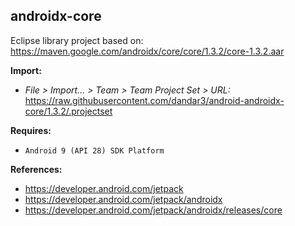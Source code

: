 ## androidx-core

Eclipse library project based on:<br/>
https://maven.google.com/androidx/core/core/1.3.2/core-1.3.2.aar

**Import:**
- _File > Import... > Team > Team Project Set > URL:_<br/>
  https://raw.githubusercontent.com/dandar3/android-androidx-core/1.3.2/.projectset

**Requires:**
- `Android 9 (API 28) SDK Platform`

**References:**
- https://developer.android.com/jetpack
- https://developer.android.com/jetpack/androidx
- https://developer.android.com/jetpack/androidx/releases/core